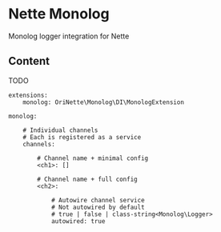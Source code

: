 # Nette Monolog

Monolog logger integration for Nette

## Content

TODO

```neon
extensions:
	monolog: OriNette\Monolog\DI\MonologExtension

monolog:

	# Individual channels
	# Each is registered as a service
	channels:

		# Channel name + minimal config
		<ch1>: []

		# Channel name + full config
		<ch2>:

			# Autowire channel service
			# Not autowired by default
			# true | false | class-string<Monolog\Logger>
			autowired: true
```
